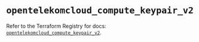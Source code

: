 # `opentelekomcloud_compute_keypair_v2`

Refer to the Terraform Registry for docs: [`opentelekomcloud_compute_keypair_v2`](https://registry.terraform.io/providers/opentelekomcloud/opentelekomcloud/1.36.37/docs/resources/compute_keypair_v2).

